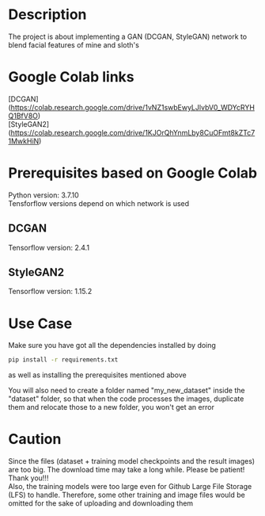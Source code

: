 # Description
The project is about implementing a GAN (DCGAN, StyleGAN) network to blend facial features of mine and sloth's

# Google Colab links
[DCGAN] (https://colab.research.google.com/drive/1vNZ1swbEwyLJlvbV0_WDYcRYHQ1BfV8O) <br />
[StyleGAN2] (https://colab.research.google.com/drive/1KJOrQhYnmLby8CuOFmt8kZTc71MwkHiN)

# Prerequisites based on Google Colab
Python version: 3.7.10 <br />
Tensforflow versions depend on which network is used
## DCGAN
Tensorflow version: 2.4.1
## StyleGAN2
Tensorflow version: 1.15.2

# Use Case
Make sure you have got all the dependencies installed by doing
```bash
pip install -r requirements.txt
```
as well as installing the prerequisites mentioned above <br />

You will also need to create a folder named "my_new_dataset" inside the "dataset" folder, so that when the code processes the images, duplicate them and relocate those to a new folder, you won't get an error

# Caution
Since the files (dataset + training model checkpoints and the result images) are too big. The download time may take a long while. Please be patient! Thank you!!! <br />
Also, the training models were too large even for Github Large File Storage (LFS) to handle. Therefore, some other training and image files would be omitted for the sake of uploading and downloading them